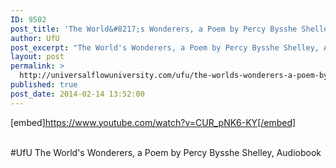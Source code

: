```yaml
---
ID: 9502
post_title: 'The World&#8217;s Wonderers, a Poem by Percy Bysshe Shelley,  #UfU'
author: UfU
post_excerpt: "The World's Wonderers, a Poem by Percy Bysshe Shelley, Audiobook"
layout: post
permalink: >
  http://universalflowuniversity.com/ufu/the-worlds-wonderers-a-poem-by-percy-bysshe-shelley-ufu/
published: true
post_date: 2014-02-14 13:52:00
---
```

[embed]https://www.youtube.com/watch?v=CUR_pNK6-KY[/embed]</br></br>
<p>#UfU The World's Wonderers, a Poem by Percy Bysshe Shelley, Audiobook </p>